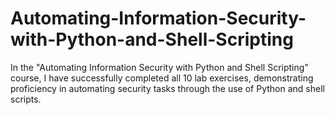 # Automating-Information-Security-with-Python-and-Shell-Scripting
In the "Automating Information Security with Python and Shell Scripting" course, I have successfully completed all 10 lab exercises, demonstrating proficiency in automating security tasks through the use of Python and shell scripts.

